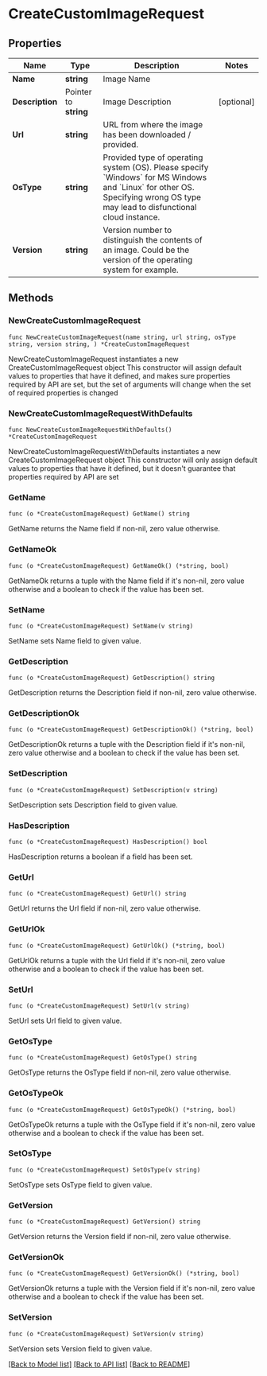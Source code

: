 # CreateCustomImageRequest

## Properties

Name | Type | Description | Notes
------------ | ------------- | ------------- | -------------
**Name** | **string** | Image Name | 
**Description** | Pointer to **string** | Image Description | [optional] 
**Url** | **string** | URL from where the image has been downloaded / provided. | 
**OsType** | **string** | Provided type of operating system (OS). Please specify &#x60;Windows&#x60; for MS Windows and &#x60;Linux&#x60; for other OS. Specifying wrong OS type may lead to disfunctional cloud instance. | 
**Version** | **string** | Version number to distinguish the contents of an image. Could be the version of the operating system for example. | 

## Methods

### NewCreateCustomImageRequest

`func NewCreateCustomImageRequest(name string, url string, osType string, version string, ) *CreateCustomImageRequest`

NewCreateCustomImageRequest instantiates a new CreateCustomImageRequest object
This constructor will assign default values to properties that have it defined,
and makes sure properties required by API are set, but the set of arguments
will change when the set of required properties is changed

### NewCreateCustomImageRequestWithDefaults

`func NewCreateCustomImageRequestWithDefaults() *CreateCustomImageRequest`

NewCreateCustomImageRequestWithDefaults instantiates a new CreateCustomImageRequest object
This constructor will only assign default values to properties that have it defined,
but it doesn't guarantee that properties required by API are set

### GetName

`func (o *CreateCustomImageRequest) GetName() string`

GetName returns the Name field if non-nil, zero value otherwise.

### GetNameOk

`func (o *CreateCustomImageRequest) GetNameOk() (*string, bool)`

GetNameOk returns a tuple with the Name field if it's non-nil, zero value otherwise
and a boolean to check if the value has been set.

### SetName

`func (o *CreateCustomImageRequest) SetName(v string)`

SetName sets Name field to given value.


### GetDescription

`func (o *CreateCustomImageRequest) GetDescription() string`

GetDescription returns the Description field if non-nil, zero value otherwise.

### GetDescriptionOk

`func (o *CreateCustomImageRequest) GetDescriptionOk() (*string, bool)`

GetDescriptionOk returns a tuple with the Description field if it's non-nil, zero value otherwise
and a boolean to check if the value has been set.

### SetDescription

`func (o *CreateCustomImageRequest) SetDescription(v string)`

SetDescription sets Description field to given value.

### HasDescription

`func (o *CreateCustomImageRequest) HasDescription() bool`

HasDescription returns a boolean if a field has been set.

### GetUrl

`func (o *CreateCustomImageRequest) GetUrl() string`

GetUrl returns the Url field if non-nil, zero value otherwise.

### GetUrlOk

`func (o *CreateCustomImageRequest) GetUrlOk() (*string, bool)`

GetUrlOk returns a tuple with the Url field if it's non-nil, zero value otherwise
and a boolean to check if the value has been set.

### SetUrl

`func (o *CreateCustomImageRequest) SetUrl(v string)`

SetUrl sets Url field to given value.


### GetOsType

`func (o *CreateCustomImageRequest) GetOsType() string`

GetOsType returns the OsType field if non-nil, zero value otherwise.

### GetOsTypeOk

`func (o *CreateCustomImageRequest) GetOsTypeOk() (*string, bool)`

GetOsTypeOk returns a tuple with the OsType field if it's non-nil, zero value otherwise
and a boolean to check if the value has been set.

### SetOsType

`func (o *CreateCustomImageRequest) SetOsType(v string)`

SetOsType sets OsType field to given value.


### GetVersion

`func (o *CreateCustomImageRequest) GetVersion() string`

GetVersion returns the Version field if non-nil, zero value otherwise.

### GetVersionOk

`func (o *CreateCustomImageRequest) GetVersionOk() (*string, bool)`

GetVersionOk returns a tuple with the Version field if it's non-nil, zero value otherwise
and a boolean to check if the value has been set.

### SetVersion

`func (o *CreateCustomImageRequest) SetVersion(v string)`

SetVersion sets Version field to given value.



[[Back to Model list]](../README.md#documentation-for-models) [[Back to API list]](../README.md#documentation-for-api-endpoints) [[Back to README]](../README.md)


